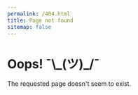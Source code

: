 ```yaml
---
permalink: /404.html
title: Page not found
sitemap: false
---
```

# Oops! ¯\\\_(ツ)\_/¯

The requested page doesn't seem to exist.

